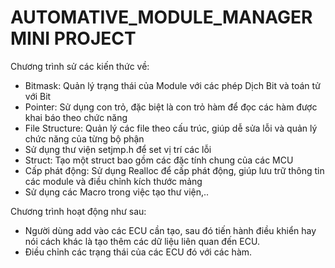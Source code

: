# AUTOMATIVE_MODULE_MANAGER MINI PROJECT
Chương trình sử các kiến thức về:
- Bitmask: Quản lý trạng thái của Module với các phép Dịch Bit và toán tử với Bit
- Pointer: Sử dụng con trỏ, đặc biệt là con trỏ hàm để đọc các hàm được khai báo theo chức năng
- File Structure: Quản lý các file theo cấu trúc, giúp dễ sửa lỗi và quản lý chức năng của từng bộ phận
- Sử dụng thư viện setjmp.h để set vị trí các lỗi
- Struct: Tạo một struct bao gồm các đặc tính chung của các MCU
- Cấp phát động: Sử dụng Realloc để cấp phát động, giúp lưu trữ thông tin các module và điều chỉnh kích thước mảng
- Sử dụng các Macro trong việc tạo thư viện,..

Chương trình hoạt động như sau:
- Người dùng add vào các ECU cần tạo, sau đó tiến hành điều khiển hay nói cách khác là tạo thêm các dữ liệu liên quan đến ECU.
- Điều chỉnh các trạng thái của các ECU đó với các hàm.